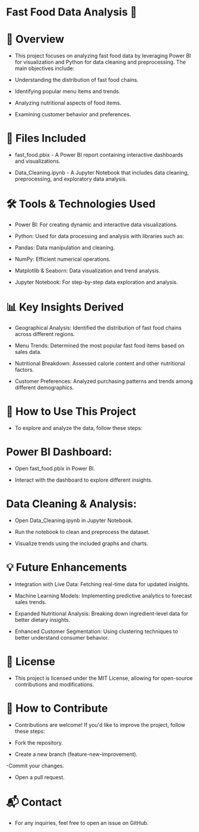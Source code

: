# Fast Food Data Analysis 🍔

# 📌 Overview

- This project focuses on analyzing fast food data by leveraging Power BI for visualization and Python for data cleaning and preprocessing. The main objectives include:

- Understanding the distribution of fast food chains.

- Identifying popular menu items and trends.

- Analyzing nutritional aspects of food items.

- Examining customer behavior and preferences.

# 📂 Files Included

- fast_food.pbix - A Power BI report containing interactive dashboards and visualizations.

- Data_Cleaning.ipynb - A Jupyter Notebook that includes data cleaning, preprocessing, and exploratory data analysis.

# 🛠️ Tools & Technologies Used

- Power BI: For creating dynamic and interactive data visualizations.

- Python: Used for data processing and analysis with libraries such as:

- Pandas: Data manipulation and cleaning.

- NumPy: Efficient numerical operations.

- Matplotlib & Seaborn: Data visualization and trend analysis.

- Jupyter Notebook: For step-by-step data exploration and analysis.

# 📊 Key Insights Derived

- Geographical Analysis: Identified the distribution of fast food chains across different regions.

- Menu Trends: Determined the most popular fast food items based on sales data.

- Nutritional Breakdown: Assessed calorie content and other nutritional factors.

- Customer Preferences: Analyzed purchasing patterns and trends among different demographics.

# 🚀 How to Use This Project

- To explore and analyze the data, follow these steps:

# Power BI Dashboard:

- Open fast_food.pbix in Power BI.

- Interact with the dashboard to explore different insights.

# Data Cleaning & Analysis:

- Open Data_Cleaning.ipynb in Jupyter Notebook.

- Run the notebook to clean and preprocess the dataset.

-  Visualize trends using the included graphs and charts.

# 💡 Future Enhancements

- Integration with Live Data: Fetching real-time data for updated insights.

- Machine Learning Models: Implementing predictive analytics to forecast sales trends.

- Expanded Nutritional Analysis: Breaking down ingredient-level data for better dietary insights.

- Enhanced Customer Segmentation: Using clustering techniques to better understand consumer behavior.

# 📜 License

- This project is licensed under the MIT License, allowing for open-source contributions and modifications.

# 🤝 How to Contribute

- Contributions are welcome! If you'd like to improve the project, follow these steps:

- Fork the repository.

- Create a new branch (feature-new-improvement).

-Commit your changes.

- Open a pull request.

# 📬 Contact

- For any inquiries, feel free to open an issue on GitHub.
